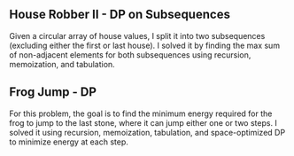 ## House Robber II - DP on Subsequences

Given a circular array of house values, I split it into two subsequences (excluding either the first or last house). I solved it by finding the max sum of non-adjacent elements for both subsequences using recursion, memoization, and tabulation.

## Frog Jump - DP

For this problem, the goal is to find the minimum energy required for the frog to jump to the last stone, where it can jump either one or two steps. I solved it using recursion, memoization, tabulation, and space-optimized DP to minimize energy at each step.

